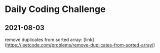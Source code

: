 # Daily Coding Challenge

## 2021-08-03
remove duplicates from sorted array: 
[link] (https://leetcode.com/problems/remove-duplicates-from-sorted-array/)
